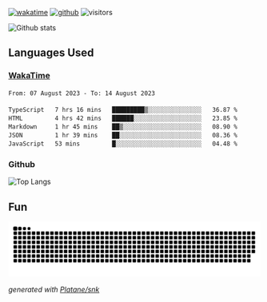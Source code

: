 [![wakatime](https://wakatime.com/badge/user/82c377cd-a54c-404c-b7df-177b313ca539.svg)](https://wakatime.com/@82c377cd-a54c-404c-b7df-177b313ca539)
[![github](https://img.shields.io/github/followers/xinthose?logo=github&style=plastic)](https://github.com/alanhamlett?tab=followers)
![visitors](https://visitor-badge.glitch.me/badge?page_id=xinthose&left_color=green&right_color=red)

![Github stats](https://github-readme-stats.vercel.app/api?username=xinthose&show_icons=true&theme=radical&count_private=true)

## Languages Used

### [WakaTime](https://wakatime.com/)
<!--START_SECTION:waka-->

```txt
From: 07 August 2023 - To: 14 August 2023

TypeScript   7 hrs 16 mins   █████████▒░░░░░░░░░░░░░░░   36.87 %
HTML         4 hrs 42 mins   ██████░░░░░░░░░░░░░░░░░░░   23.85 %
Markdown     1 hr 45 mins    ██▒░░░░░░░░░░░░░░░░░░░░░░   08.90 %
JSON         1 hr 39 mins    ██░░░░░░░░░░░░░░░░░░░░░░░   08.36 %
JavaScript   53 mins         █░░░░░░░░░░░░░░░░░░░░░░░░   04.48 %
```

<!--END_SECTION:waka-->

### Github

![Top Langs](https://github-readme-stats.vercel.app/api/top-langs/?username=xinthose)

## Fun
![github contribution grid snake animation](https://raw.githubusercontent.com/xinthose/xinthose/output/github-contribution-grid-snake.svg)

_generated with [Platane/snk](https://github.com/Platane/snk)_
